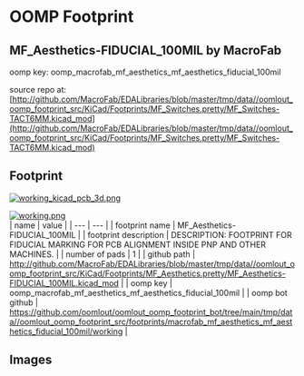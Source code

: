 # OOMP Footprint  
## MF_Aesthetics-FIDUCIAL_100MIL  by MacroFab  
  
oomp key: oomp_macrofab_mf_aesthetics_mf_aesthetics_fiducial_100mil  
  
source repo at: [http://github.com/MacroFab/EDALibraries/blob/master/tmp/data//oomlout_oomp_footprint_src/KiCad/Footprints/MF_Switches.pretty/MF_Switches-TACT6MM.kicad_mod](http://github.com/MacroFab/EDALibraries/blob/master/tmp/data//oomlout_oomp_footprint_src/KiCad/Footprints/MF_Switches.pretty/MF_Switches-TACT6MM.kicad_mod)  
## Footprint  
  
[![working_kicad_pcb_3d.png](working_kicad_pcb_3d_600.png)](working_kicad_pcb_3d.png)  
  
[![working.png](working_600.png)](working.png)  
| name | value | 
| --- | --- | 
| footprint name | MF_Aesthetics-FIDUCIAL_100MIL | 
| footprint description | DESCRIPTION: FOOTPRINT FOR FIDUCIAL MARKING FOR PCB ALIGNMENT INSIDE PNP AND OTHER MACHINES. | 
| number of pads | 1 | 
| github path | http://github.com/MacroFab/EDALibraries/blob/master/tmp/data//oomlout_oomp_footprint_src/KiCad/Footprints/MF_Aesthetics.pretty/MF_Aesthetics-FIDUCIAL_100MIL.kicad_mod | 
| oomp key | oomp_macrofab_mf_aesthetics_mf_aesthetics_fiducial_100mil | 
| oomp bot github | https://github.com/oomlout/oomlout_oomp_footprint_bot/tree/main/tmp/data//oomlout_oomp_footprint_src/footprints/macrofab_mf_aesthetics_mf_aesthetics_fiducial_100mil/working | 
## Images  
